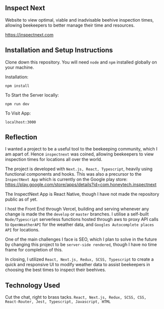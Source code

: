 ## Inspect Next

Website to view optimal, viable and inadvisable beehive inspection times, allowing beekeepers to better manage their time and resources.

https://inspectnext.com

## Installation and Setup Instructions

Clone down this repository. You will need `node` and `npm` installed globally on your machine.

Installation:

`npm install`

To Start the Server locally:

`npm run dev`

To Visit App:

`localhost:3000`

## Reflection

I wanted a project to be a useful tool to the beekeeping community, which I am apart of. Hence `inspectnext` was coined, allowing beekeepers to view inspection times for locations all over the world.

The project is developed with `Next.js, React, Typescript`, heavily using functional components and hooks. This was also a precursor to the `InspectNext App` which is currently on the Google play store: https://play.google.com/store/apps/details?id=com.honeytech.inspectnext

The InspectNext App is React Native, though I have not made the repository public as of yet.

I host the Front End through Vercel, building and serving whenever any change is made the the `develop` or `master` branches. I utilise a self-built `Node/Typescript` serverless functions hosted through aws to proxy API calls to `OpenWeatherAPI` for the weather data, and `Googles Autocomplete places API` for locations.

One of the main challenges I face is SEO, which I plan to solve in the future by changing this project to be `server-side rendered`, though I have no time frame for completion of this.

In closing, I utilized `React, Next.js, Redux, SCSS, Typescript` to create a quick and responsive UI to modify weather data to assist beekeepers in choosing the best times to inspect their beehives.

## Technology Used

Cut the chat, right to brass tacks.
`React, Next.js, Redux, SCSS, CSS, React-Router, Jest, Typescript, Javascript, HTML`
